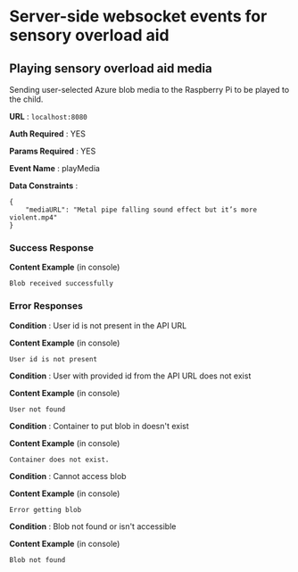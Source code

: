 # Server-side websocket events for sensory overload aid

## Playing sensory overload aid media

Sending user-selected Azure blob media to the Raspberry Pi to be played to the child. 

**URL** : `localhost:8080`

**Auth Required** : YES

**Params Required** : YES

**Event Name** : playMedia

**Data Constraints** : 

```text / stringified json 
{
    "mediaURL": "Metal pipe falling sound effect but it’s more violent.mp4"
}
```

### Success Response

**Content Example** (in console)

```
Blob received successfully
```

### Error Responses

**Condition** : User id is not present in the API URL

**Content Example** (in console)

```
User id is not present
```
**Condition** : User with provided id from the API URL does not exist

**Content Example** (in console)

```
User not found
```

**Condition** : Container to put blob in doesn't exist

**Content Example** (in console)

```
Container does not exist.
```
**Condition** : Cannot access blob

**Content Example** (in console)

```
Error getting blob
```

**Condition** : Blob not found or isn't accessible

**Content Example** (in console)

```
Blob not found
```